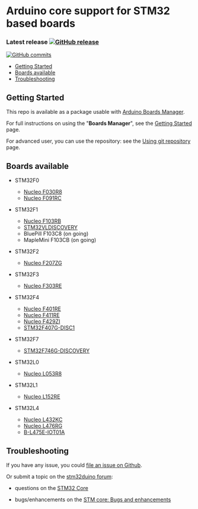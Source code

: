 # Arduino core support for STM32 based boards
### Latest release [![GitHub release](https://img.shields.io/github/release/stm32duino/Arduino_Core_STM32.svg)](https://github.com/stm32duino/Arduino_Core_STM32/releases/latest)
[![GitHub commits](https://img.shields.io/github/commits-since/stm32duino/Arduino_Core_STM32/2017.9.22.svg)](https://github.com/stm32duino/Arduino_Core_STM32/compare/2017.9.22...master)

* [Getting Started](https://github.com/stm32duino/Arduino_Core_STM32#getting-started)<br>
* [Boards available](https://github.com/stm32duino/Arduino_Core_STM32#boards-available)<br>
* [Troubleshooting](https://github.com/stm32duino/Arduino_Core_STM32#troubleshooting)<br>

## Getting Started

This repo is available as a package usable with [Arduino Boards Manager](https://www.arduino.cc/en/guide/cores).

For full instructions on using the "**Boards Manager**", see the [Getting Started](https://github.com/stm32duino/wiki/wiki/Getting-Started) page.

For advanced user, you can use the repository: see the [Using git repository](https://github.com/stm32duino/wiki/wiki/Using-git-repository) page.

## Boards available

  * STM32F0
    * [Nucleo F030R8](http://www.st.com/en/evaluation-tools/nucleo-f030r8.html)
    * [Nucleo F091RC](http://www.st.com/en/evaluation-tools/nucleo-f091rc.html)

  * STM32F1
    * [Nucleo F103RB](http://www.st.com/en/evaluation-tools/nucleo-f103rb.html)
    * [STM32VLDISCOVERY](https://community.st.com/external-link.jspa?url=http%3A%2F%2Fwww.st.com%2Fen%2Fevaluation-tools%2Fstm32vldiscovery.html)
    * BluePill F103C8 (on going)
    * MapleMini F103CB (on going)

  * STM32F2
    * [Nucleo F207ZG](http://www.st.com/en/evaluation-tools/nucleo-f207zg.html)

  * STM32F3
    * [Nucleo F303RE](http://www.st.com/en/evaluation-tools/nucleo-f303re.html)

  * STM32F4
    * [Nucleo F401RE](http://www.st.com/en/evaluation-tools/nucleo-f401re.html)
    * [Nucleo F411RE](http://www.st.com/en/evaluation-tools/nucleo-f411re.html)
    * [Nucleo F429ZI](http://www.st.com/en/evaluation-tools/nucleo-f429zi.html)
    * [STM32F407G-DISC1](http://www.st.com/en/evaluation-tools/stm32f4discovery.html)

  * STM32F7
    * [STM32F746G-DISCOVERY](http://www.st.com/en/evaluation-tools/32f746gdiscovery.html)

  * STM32L0
    * [Nucleo L053R8](http://www.st.com/en/evaluation-tools/nucleo-l053r8.html)

  * STM32L1
    * [Nucleo L152RE](http://www.st.com/en/evaluation-tools/nucleo-l152re.html)

  * STM32L4
    * [Nucleo L432KC](http://www.st.com/en/evaluation-tools/nucleo-l432kc.html)
    * [Nucleo L476RG](http://www.st.com/en/evaluation-tools/nucleo-l476rg.html)
    * [B-L475E-IOT01A](http://www.st.com/en/evaluation-tools/b-l475e-iot01a.html)

## Troubleshooting

If you have any issue, you could [file an issue on Github](https://github.com/stm32duino/Arduino_Core_STM32/issues/new).

Or submit a topic on the [stm32duino forum](http://stm32duino.com):

 * questions on the [STM32 Core](http://stm32duino.com/viewforum.php?f=48)

 * bugs/enhancements on the [STM core: Bugs and enhancements](http://stm32duino.com/viewforum.php?f=49)
